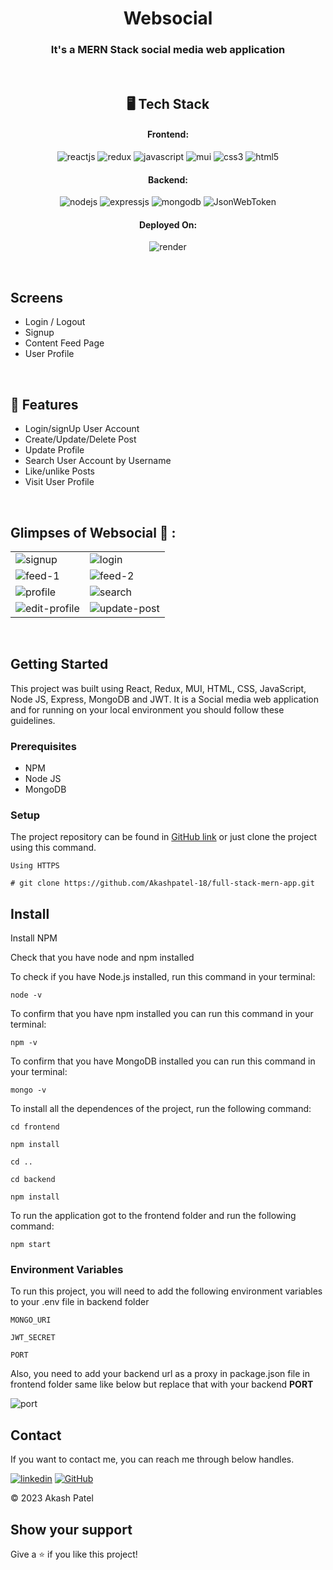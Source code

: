 <h1 align="center">Websocial</h1>

<h3 align="center">It's a MERN Stack social media web application</h3>

<br />

<h2 align="center">🖥️ Tech Stack</h2>


<h4 align="center">Frontend:</h4>

<p align="center">
  <img src="https://img.shields.io/badge/React-20232A?style=for-the-badge&logo=react&logoColor=61DAFB" alt="reactjs" />
  <img src="https://img.shields.io/badge/Redux-764ABC?style=for-the-badge&logo=redux&logoColor=white" alt="redux" />
  <img src="https://img.shields.io/badge/JavaScript-323330?style=for-the-badge&logo=javascript&logoColor=F7DF1E" alt="javascript" />
  <img src="https://img.shields.io/badge/Mui-ddd?style=for-the-badge&logo=mui&logoColor=blue" alt="mui" />
  <img src="https://img.shields.io/badge/CSS3-1572B6?style=for-the-badge&logo=css3&logoColor=white" alt="css3" />
  <img src="https://img.shields.io/badge/HTML5-E34F26?style=for-the-badge&logo=html5&logoColor=white" alt="html5" />
</p>


<h4 align="center">Backend:</h4>

<p align="center">
  <img src="https://img.shields.io/badge/Node.js-339933?style=for-the-badge&logo=nodedotjs&logoColor=white" alt="nodejs" />
  <img src="https://img.shields.io/badge/Express.js-000000?style=for-the-badge&logo=express&logoColor=white" alt="expressjs" />
  <img src="https://img.shields.io/badge/MongoDB-4EA94B?style=for-the-badge&logo=mongodb&logoColor=white" alt="mongodb" />
  <img src="https://img.shields.io/badge/JWT-000000?style=for-the-badge&logo=JSON%20web%20tokens&logoColor=white" alt="JsonWebToken" />
</p>

<h4 align="center">Deployed On:</h4>

<p align="center">
  <img src="https://img.shields.io/badge/render-46E3B7?style=for-the-badge&logo=render&logoColor=white" alt="render" />
</p>

<br/>

## Screens
- Login / Logout
- Signup
- Content Feed Page
- User Profile

<br />

## 🚀 Features
- Login/signUp User Account
- Create/Update/Delete Post
- Update Profile
- Search User Account by Username
- Like/unlike Posts
- Visit User Profile

<br />


## Glimpses of Websocial 🙈 :


<table>
  <tr>
    <td><img src="https://github.com/Akashpatel-18/full-stack-mern-app/assets/125431325/66b4c6d0-cecf-4605-a4cc-602581271557" alt="signup" /></td>
    <td><img src="https://github.com/Akashpatel-18/full-stack-mern-app/assets/125431325/85190bcb-b661-4449-942f-5785bce234a7" alt="login" /></td>
  </tr>
  <tr>
    <td><img src="https://github.com/Akashpatel-18/full-stack-mern-app/assets/125431325/38099ab7-bcf9-41d3-91be-ef5dc793acd7" alt="feed-1" /></td>
    <td><img src="https://github.com/Akashpatel-18/full-stack-mern-app/assets/125431325/adb5e959-c62b-42e6-a6d2-0613a187c18c" alt="feed-2" /></td>
  </tr>
  <tr>
    <td><img src="https://github.com/Akashpatel-18/full-stack-mern-app/assets/125431325/a6bbced1-8542-436a-99b0-847f8890a1b0" alt="profile" /></td>
    <td><img src="https://github.com/Akashpatel-18/full-stack-mern-app/assets/125431325/6fbce2d3-69c5-49a0-985d-b49d79118713" alt="search" /></td>
  </tr>
  <tr>
    <td><img src="https://github.com/Akashpatel-18/full-stack-mern-app/assets/125431325/a04a4e61-2f80-4cce-9eec-099bd58cb57a" alt="edit-profile" /></td>
    <td><img src="https://github.com/Akashpatel-18/full-stack-mern-app/assets/125431325/78f58512-a2c4-4ecc-81e2-7cfea40ba5cf" alt="update-post" /></td>
  </tr>

</table>

<br />

## Getting Started

This project was built using React, Redux, MUI, HTML, CSS, JavaScript, Node JS, Express, MongoDB and JWT. It is a Social media web application and for running on your local environment you should follow these guidelines.


### Prerequisites

- NPM
- Node JS
- MongoDB

### Setup


The project repository can be found in [GitHub link](https://github.com/Akashpatel-18/full-stack-mern-app) or just clone the project using this command.


```
Using HTTPS

# git clone https://github.com/Akashpatel-18/full-stack-mern-app.git
```


## Install

Install NPM

Check that you have node and npm installed

To check if you have Node.js installed, run this command in your terminal:


```
node -v
```

To confirm that you have npm installed you can run this command in your terminal:


```
npm -v
```

To confirm that you have MongoDB installed you can run this command in your terminal:


```
mongo -v
```


To install all the dependences of the project, run the following command:


```
cd frontend

npm install

cd ..

cd backend

npm install
```


To run the application got to the frontend folder and run the following command:

```
npm start
```

### Environment Variables

To run this project, you will need to add the following environment variables to your .env file in backend folder

`MONGO_URI`

`JWT_SECRET`

`PORT`

Also, you need to add your backend url as a proxy in package.json file in frontend folder same like below but replace that with your backend **PORT**

<img src="https://github.com/Akashpatel-18/full-stack-mern-app/assets/125431325/799011bf-c0d3-4f34-b399-3cc23a17c7a7" alt="port" />

<br />



## Contact

If you want to contact me, you can reach me through below handles.

[![linkedin](https://img.shields.io/badge/Akash_Patel-0077B5?style=for-the-badge&logo=linkedin&logoColor=white)](https://www.linkedin.com/in/akash-patel-489ba526b/)
[![GitHub](https://img.shields.io/badge/Akash_Patel-20232A?style=for-the-badge&logo=Github&logoColor=white)](https://github.com/Akashpatel-18)

© 2023 Akash Patel



## Show your support

Give a ⭐️ if you like this project!
